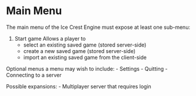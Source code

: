 # Main Menu

The main menu of the Ice Crest Engine must expose at least one sub-menu:

1) Start game
    Allows a player to
    - select an existing saved game (stored server-side)
    - create a new saved game (stored server-side)
    - import an existing saved game from the client-side

Optional menus a menu may wish to include:
    - Settings
    - Quitting
    - Connecting to a server

Possible expansions:
    - Multiplayer server that requires login
